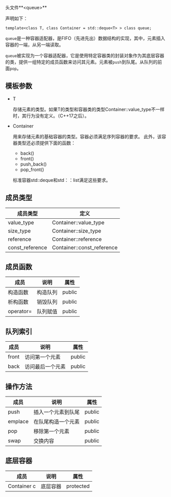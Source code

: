 
头文件**<queue\>**

声明如下：

    template<class T, class Container = std::deque<T> > class queue;

`queue`是一种容器适配器，是FIFO（先进先出）数据结构的实现，其中，元素插入容器的一端，从另一端读取。

`queue`被实现为一个容器适配器，它是使用特定容器类的封装对象作为其底层容器的类，提供一组特定的成员函数来访问其元素。元素被`push`到队尾。从队列的前面`pop`。

## 模板参数

* T
    
    存储元素的类型。如果T的类型和容器类的类型Container::value_type不一样时，其行为没有定义。（C++17之后）。

* Container
    
    用来存储元素的基础容器的类型。容器必须满足序列容器的要求。 此外，该容器类型还必须提供下面的函数：

    * back()
    * front()
    * push_back()
    * pop_front()

    标准容器std::deque和std：：list满足这些要求。

## 成员类型

| 成员类型 | 定义 |
| ------ | ------ |
| value_type | Container::value_type |
| size_type | Container::size_type |
| reference | Container::reference |
| const_reference | Container::const_reference |

## 成员函数

| 成员 | 说明 | 属性 |
| ------ | ------ | ------ |
| 构造函数 | 构造队列 | public |
| 析构函数 | 销毁队列 | public |
| operator= | 队列赋值 | public |

## 队列索引

| 成员 | 说明 | 属性 |
| ------ | ------ | ------ |
| front | 访问第一个元素 | public |
| back | 访问最后一个元素 | public |

## 操作方法

| 成员 | 说明 | 属性 |
| ------ | ------ | ------ |
| push | 插入一个元素到队尾 | public |
| emplace | 在队尾构造一个元素 | public |
| pop | 移除第一个元素 | public |
| swap | 交换内容 | public |

## 底层容器

| 成员 | 说明 | 属性 |
| ------ | ------ | ------ |
| Container c | 底层容器 | protected |